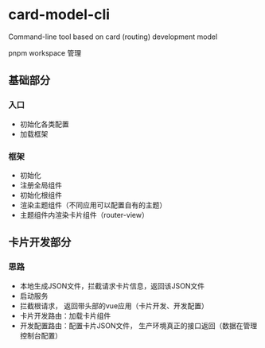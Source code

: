 # card-model-cli
Command-line tool based on card (routing) development model

pnpm workspace 管理

## 基础部分
  ### 入口
  * 初始化各类配置
  * 加载框架
  
  ### 框架
  * 初始化
  * 注册全局组件
  * 初始化根组件
  * 渲染主题组件（不同应用可以配置自有的主题）
  * 主题组件内渲染卡片组件（router-view）
  
## 卡片开发部分
  ### 思路
  * 本地生成JSON文件，拦截请求卡片信息，返回该JSON文件
  * 启动服务
  * 拦截根请求， 返回带头部的vue应用（卡片开发、开发配置）
  * 卡片开发路由：加载卡片组件
  * 开发配置路由：配置卡片JSON文件， 生产环境真正的接口返回（数据在管理控制台配置）
